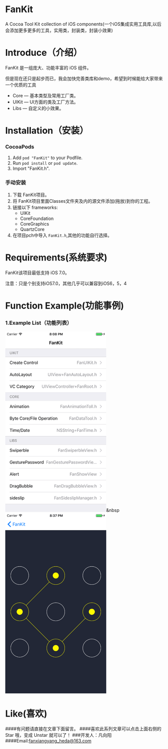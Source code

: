 # FanKit
A Cocoa Tool Kit collection of iOS components(一个iOS集成实用工具库,以后会添加更多更多的工具，实用类，封装类，封装小效果)


Introduce（介绍）
==============

FanKit 是一组庞大、功能丰富的 iOS 组件。

但是现在还只是起步而已，我会加快完善类库和demo，希望到时候能给大家带来一个优质的工具

* Core 			— 基本类型及常用工厂类。
* UIKit		 	— UI方面的类及工厂方法。
* Libs		 	— 自定义的小效果。

Installation（安装）
==============
### CocoaPods

1. Add `pod "FanKit"` to your Podfile.
2. Run `pod install` or `pod update`.
3. Import "FanKit.h".

### 手动安装

1. 下载 FanKit项目。
2. 将 FanKit项目里面Classes文件夹及内的源文件添加(拖放)到你的工程。
3. 链接以下 frameworks:
    * UIKit
    * CoreFoundation
    * CoreGraphics
    * QuartzCore
4. 在项目pch中导入 `FanKit.h`,其他的功能自行选择。

Requirements(系统要求)
==============
FanKit该项目最低支持 iOS 7.0。

注意：只是个别支持iOS7.0，其他几乎可以兼容到iOS6，5，4


Function Example(功能事例)
==============
### 1.Example List（功能列表）
<img src="https://github.com/fanxiangyang/FanKit/blob/master/Document/DemoList.png?raw=true" width="320">&nbsp
<img src="https://github.com/fanxiangyang/FanKit/blob/master/Document/password.png?raw=true" width="320">

Like(喜欢)
==============
####有问题请直接在文章下面留言。
####喜欢此系列文章可以点击上面右侧的 Star 哦，变成 Unstar 就可以了！ 
###开发人：凡向阳
####Email:fanxiangyang_heda@163.com
